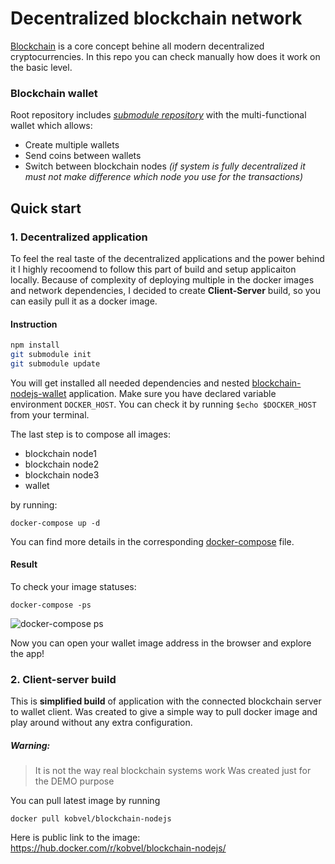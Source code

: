 # Decentralized blockchain network

[Blockchain](https://en.wikipedia.org/wiki/Blockchain) is a core concept behine all modern decentralized cryptocurrencies. In this repo you can check manually how does it work on the basic level.
### Blockchain wallet
Root repository includes [*submodule repository*](https://github.com/kobvel/blockchain-nodejs-wallet "submodule") with the multi-functional wallet which allows:

* Create multiple wallets
* Send coins between wallets
* Switch between blockchain nodes
*(if system is fully decentralized it must not make difference which node you use for the transactions)*

## Quick start
### 1. Decentralized application
To feel the real taste of the decentralized applications and the power behind it I highly recoomend to follow this part of build and setup applicaiton locally. Because of complexity of deploying multiple in the docker images and network dependencies, I decided to create **Client-Server** build, so you can easily pull it as a docker image.
#### Instruction
```bash
npm install
git submodule init
git submodule update
```
You will get installed all needed dependencies and nested [blockchain-nodejs-wallet](https://github.com/kobvel/blockchain-nodejs-wallet) application.
Make sure you have declared variable environment `DOCKER_HOST`. You can check it by running `$echo $DOCKER_HOST` from your terminal.

The last step is to compose all images:
- blockchain node1
- blockchain node2
- blockchain node3
- wallet

by running:

```
docker-compose up -d
```
You can find more details in the corresponding [docker-compose](https://github.com/kobvel/blockchain-nodejs/blob/master/docker-compose.yml) file.

#### Result

To check your image statuses:
```
docker-compose -ps
```

![docker-compose ps](https://image.ibb.co/gOfY4G/Screen_Shot_2018_01_24_at_20_38_45.png "docker-compose ps")

Now you can open your wallet image address in the browser and explore the app!

### 2. Client-server build

This is **simplified build** of application with the connected blockchain server to wallet client. Was created to give a simple way to pull docker image and play around without any extra configuration.
##### Warning:
> It is not the way real blockchain systems work
> Was created just for the DEMO purpose

You can pull latest image by running
```
docker pull kobvel/blockchain-nodejs
```
Here is public link to the image: https://hub.docker.com/r/kobvel/blockchain-nodejs/

